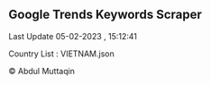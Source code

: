 

## Google Trends Keywords Scraper 
 
Last Update 05-02-2023 , 15:12:41

Country List :
VIETNAM.json



© Abdul Muttaqin 
